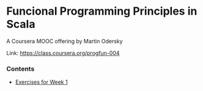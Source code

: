 Funcional Programming Principles in Scala
=========================================

A Coursera MOOC offering by Martin Odersky

Link: https://class.coursera.org/progfun-004

### Contents

* [Exercises for Week 1](ex1.md)
